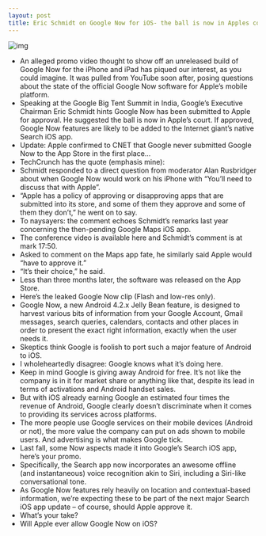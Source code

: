 ```yaml
---
layout: post
title: Eric Schmidt on Google Now for iOS- the ball is now in Apples court
---
```

![img](http://media.idownloadblog.com/wp-content/uploads/2013/03/google-now-ios-banner.jpeg)
* An alleged promo video thought to show off an unreleased build of Google Now for the iPhone and iPad has piqued our interest, as you could imagine. It was pulled from YouTube soon after, posing questions about the state of the official Google Now software for Apple’s mobile platform.
* Speaking at the Google Big Tent Summit in India, Google’s Executive Chairman Eric Schmidt hints Google Now has been submitted to Apple for approval. He suggested the ball is now in Apple’s court. If approved, Google Now features are likely to be added to the Internet giant’s native Search iOS app.
* Update: Apple confirmed to CNET that Google never submitted Google Now to the App Store in the first place… 
* TechCrunch has the quote (emphasis mine):
* Schmidt responded to a direct question from moderator Alan Rusbridger about when Google Now would work on his iPhone with “You’ll need to discuss that with Apple”.
* “Apple has a policy of approving or disapproving apps that are submitted into its store, and some of them they approve and some of them they don’t,” he went on to say.
* To naysayers: the comment echoes Schmidt’s remarks last year concerning the then-pending Google Maps iOS app.
* The conference video is available here and Schmidt’s comment is at mark 17:50.
* Asked to comment on the Maps app fate, he similarly said Apple would “have to approve it.”
* “It’s their choice,” he said.
* Less than three months later, the software was released on the App Store.
* Here’s the leaked Google Now clip (Flash and low-res only).
* Google Now, a new Android 4.2.x Jelly Bean feature, is designed to harvest various bits of information from your Google Account, Gmail messages, search queries, calendars, contacts and other places in order to present the exact right information, exactly when the user needs it.
* Skeptics think Google is foolish to port such a major feature of Android to iOS.
* I wholeheartedly disagree: Google knows what it’s doing here.
* Keep in mind Google is giving away Android for free. It’s not like the company is in it for market share or anything like that, despite its lead in terms of activations and Android handset sales.
* But with iOS already earning Google an estimated four times the revenue of Android, Google clearly doesn’t discriminate when it comes to providing its services across platforms.
* The more people use Google services on their mobile devices (Android or not), the more value the company can put on ads shown to mobile users. And advertising is what makes Google tick.
* Last fall, some Now aspects made it into Google’s Search iOS app, here’s your promo.
* Specifically, the Search app now incorporates an awesome offline (and instantaneous) voice recognition akin to Siri, including a Siri-like conversational tone.
* As Google Now features rely heavily on location and contextual-based information, we’re expecting these to be part of the next major Search iOS app update – of course, should Apple approve it.
* What’s your take?
* Will Apple ever allow Google Now on iOS?

